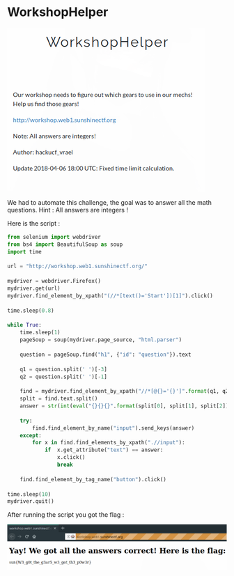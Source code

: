 # WorkshopHelper

![](./img/1.png#center)

We had to automate this challenge, the goal was to answer all the math questions. Hint : All answers are integers !

Here is the script :

```python
from selenium import webdriver
from bs4 import BeautifulSoup as soup
import time

url = "http://workshop.web1.sunshinectf.org/"

mydriver = webdriver.Firefox()
mydriver.get(url)
mydriver.find_element_by_xpath("(//*[text()='Start'])[1]").click()

time.sleep(0.8)

while True:
	time.sleep(1)
	pageSoup = soup(mydriver.page_source, "html.parser")

	question = pageSoup.find("h1", {"id": "question"}).text

	q1 = question.split(' ')[-3]
	q2 = question.split(' ')[-1]

	find = mydriver.find_element_by_xpath("//*[@{}='{}']".format(q1, q2))
	split = find.text.split()
	answer = str(int(eval("{}{}{}".format(split[0], split[1], split[2]))))

	try:
		find.find_element_by_name("input").send_keys(answer)
	except:
		for x in find.find_elements_by_xpath(".//input"):
			if  x.get_attribute("text") == answer:
				x.click()
				break

	find.find_element_by_tag_name("button").click()

time.sleep(10)
mydriver.quit()

```

After running the script you got the flag :

![](./img/2.png#center)